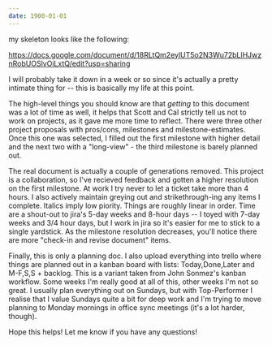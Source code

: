 ```yaml
---
date: 1900-01-01
---
```



my skeleton looks like the following:

https://docs.google.com/document/d/18RLtQm2eylUT5o2N3Wu72bLlHJwznRobUOSlvOiLxtQ/edit?usp=sharing

I will probably take it down in a week or so since it's actually a pretty intimate thing for -- this is basically my life at this point.

The high-level things you should know are that _getting_ to this document was a lot of time as well, it helps that Scott and Cal strictly tell us not to work on projects, as it gave me more time to reflect. There were three other project proposals with pros/cons, milestones and milestone-estimates. Once this one was selected, I filled out the first milestone with higher detail and the next two with a "long-view" - the third milestone is barely planned out.

The real document is actually a couple of generations removed. This project is a collaboration, so I've recieved feedback and gotten a higher resolution on the first milestone. At work I try never to let a ticket take more than 4 hours. I also actively maintain greying out and strikethrough-ing any items I complete. Italics imply low piority. Things are roughly linear in order. Time are a shout-out to jira's 5-day weeks and 8-hour days -- I toyed with 7-day weeks and 3/4 hour days, but I work in jira so it's easier for me to stick to a single yardstick. As the milestone resolution decreases, you'll notice there are more "check-in and revise document" items.

Finally, this is only a planning doc. I also upload everything into trello where things are planned out in a kanban board with lists: Today,Done,Later and M-F,S,S + backlog. This is a variant taken from John Sonmez's kanban workflow. Some weeks I'm really good at all of this, other weeks I'm not so great. I usually plan everything out on Sundays, but with Top-Performer I realise that I value Sundays quite a bit for deep work and I'm trying to move planning to Monday mornings in office sync meetings (it's a lot harder, though).

Hope this helps! Let me know if you have any questions!

